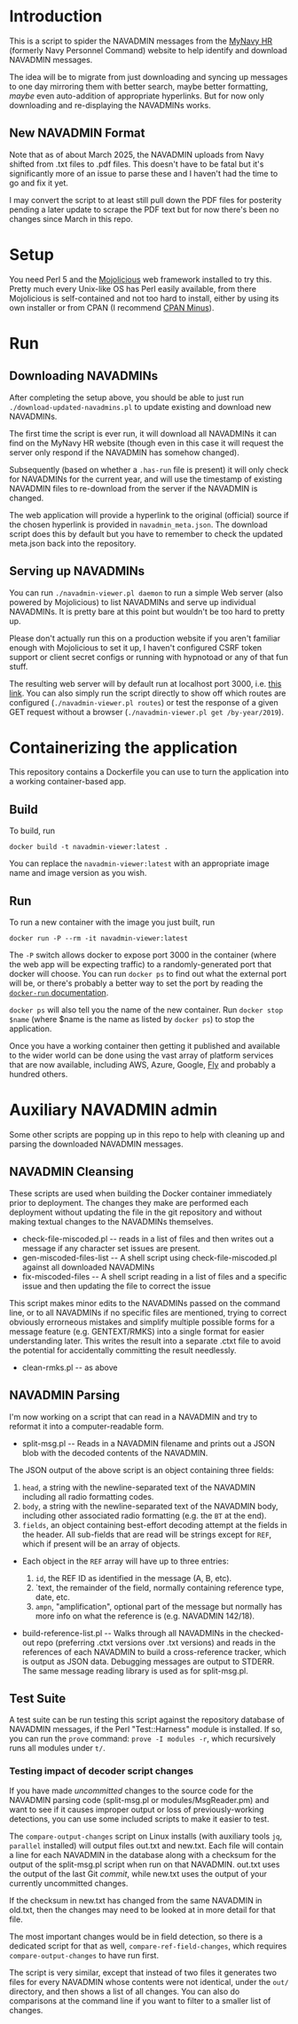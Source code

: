 # Introduction

This is a script to spider the NAVADMIN messages from the
[MyNavy HR](https://www.mynavyhr.navy.mil/References/Messages/) (formerly Navy
Personnel Command) website to help identify and download NAVADMIN messages.

The idea will be to migrate from just downloading and syncing up messages to
one day mirroring them with better search, maybe better formatting, *maybe*
even auto-addition of appropriate hyperlinks. But for now only downloading
and re-displaying the NAVADMINs works.

## New NAVADMIN Format

Note that as of about March 2025, the NAVADMIN uploads from Navy shifted from
.txt files to .pdf files.  This doesn't have to be fatal but it's significantly
more of an issue to parse these and I haven't had the time to go and fix it
yet.

I may convert the script to at least still pull down the PDF files for
posterity pending a later update to scrape the PDF text but for now there's
been no changes since March in this repo.

# Setup

You need Perl 5 and the [Mojolicious](https://mojolicious.org/) web framework
installed to try this.  Pretty much every Unix-like OS has Perl easily
available, from there Mojolicious is self-contained and not too hard to
install, either by using its own installer or from CPAN (I recommend [CPAN
Minus](https://metacpan.org/pod/App::cpanminus)).

# Run

## Downloading NAVADMINs

After completing the setup above, you should be able to just run
`./download-updated-navadmins.pl` to update existing and download new
NAVADMINs.

The first time the script is ever run, it will download all NAVADMINs it can
find on the MyNavy HR website (though even in this case it will request the
server only respond if the NAVADMIN has somehow changed).

Subsequently (based on whether a `.has-run` file is present) it will only check
for NAVADMINs for the current year, and will use the timestamp of existing
NAVADMIN files to re-download from the server if the NAVADMIN is changed.

The web application will provide a hyperlink to the original (official) source
if the chosen hyperlink is provided in `navadmin_meta.json`.  The download
script does this by default but you have to remember to check the updated
meta.json back into the repository.

## Serving up NAVADMINs

You can run `./navadmin-viewer.pl daemon` to run a simple Web server (also
powered by Mojolicious) to list NAVADMINs and serve up individual NAVADMINs. It
is pretty bare at this point but wouldn't be too hard to pretty up.

Please don't actually run this on a production website if you aren't familiar
enough with Mojolicious to set it up, I haven't configured CSRF token support
or client secret configs or running with hypnotoad or any of that fun stuff.

The resulting web server will by default run at localhost port 3000, i.e.
[this link](http://localhost:3000/). You can also simply run the script
directly to show off which routes are configured (`./navadmin-viewer.pl
routes`) or test the response of a given GET request without a browser
(`./navadmin-viewer.pl get /by-year/2019`).

# Containerizing the application

This repository contains a Dockerfile you can use to turn the application into
a working container-based app.

## Build

To build, run

    docker build -t navadmin-viewer:latest .

You can replace the `navadmin-viewer:latest` with an appropriate image name and
image version as you wish.

## Run

To run a new container with the image you just built, run

    docker run -P --rm -it navadmin-viewer:latest

The `-P` switch allows docker to expose port 3000 in the container (where the web app
will be expecting traffic) to a randomly-generated port that docker will choose. You
can run `docker ps` to find out what the external port will be, or there's probably a
better way to set the port by reading the [`docker-run`
documentation](https://docs.docker.com/engine/reference/run/#expose-incoming-ports).

`docker ps` will also tell you the name of the new container. Run `docker stop
$name` (where $name is the name as listed by `docker ps`) to stop the
application.

Once you have a working container then getting it published and available to
the wider world can be done using the vast array of platform services that are
now available, including AWS, Azure, Google, [Fly](https://fly.io/) and
probably a hundred others.

# Auxiliary NAVADMIN admin

Some other scripts are popping up in this repo to help with cleaning up and
parsing the downloaded NAVADMIN messages.

## NAVADMIN Cleansing

These scripts are used when building the Docker container immediately prior to
deployment.  The changes they make are performed each deployment without
updating the file in the git repository and without making textual changes to
the NAVADMINs themselves.

* check-file-miscoded.pl -- reads in a list of files and then writes out a message if any character set issues are present.
* gen-miscoded-files-list -- A shell script using check-file-miscoded.pl against all downloaded NAVADMINs
* fix-miscoded-files -- A shell script reading in a list of files and a specific issue and then updating the file to correct the issue

This script makes minor edits to the NAVADMINs passed on the command line, or
to all NAVADMINs if no specific files are mentioned, trying to correct
obviously errorneous mistakes and simplify multiple possible forms for a
message feature (e.g. GENTEXT/RMKS) into a single format for easier
understanding later.  This writes the result into a separate .ctxt file to
avoid the potential for accidentally committing the result needlessly.

* clean-rmks.pl -- as above

## NAVADMIN Parsing

I'm now working on a script that can read in a NAVADMIN and try to reformat it into a computer-readable form.

* split-msg.pl -- Reads in a NAVADMIN filename and prints out a JSON blob with the decoded contents of the NAVADMIN.

The JSON output of the above script is an object containing three fields:

1. `head`, a string with the newline-separated text of the NAVADMIN including all radio formatting codes.
2. `body`, a string with the newline-separated text of the NAVADMIN body, including other associated radio formatting (e.g. the `BT` at the end).
3. `fields`, an object containing best-effort decoding attempt at the fields in the header.  All sub-fields that are read will be
strings except for `REF`, which if present will be an array of objects.
  * Each object in the `REF` array will have up to three entries:
    1. `id`, the REF ID as identified in the message (A, B, etc).
    2. `text, the remainder of the field, normally containing reference type, date, etc.
    3. `ampn`, "amplification", optional part of the message but normally has more info on what the reference is (e.g. NAVADMIN 142/18).

* build-reference-list.pl -- Walks through all NAVADMINs in the checked-out
  repo (preferring .ctxt versions over .txt versions) and reads in the
  references of each NAVADMIN to build a cross-reference tracker, which is
  output as JSON data.  Debugging messages are output to STDERR.  The same
  message reading library is used as for split-msg.pl.

## Test Suite

A test suite can be run testing this script against the repository database of
NAVADMIN messages, if the Perl "Test::Harness" module is installed.  If so, you
can run the `prove` command: `prove -I modules -r`, which recursively runs all
modules under `t/`.

### Testing impact of decoder script changes

If you have made *uncommitted* changes to the source code for the NAVADMIN
parsing code (split-msg.pl or modules/MsgReader.pm) and want to see if it
causes improper output or loss of previously-working detections, you can use
some included scripts to make it easier to test.

The `compare-output-changes` script on Linux installs (with auxiliary tools
`jq`, `parallel` installed) will output files out.txt and new.txt. Each file
will contain a line for each NAVADMIN in the database along with a checksum for
the output of the split-msg.pl script when run on that NAVADMIN. out.txt uses
the output of the last Git *commit*, while new.txt uses the output of your
currently uncommitted changes.

If the checksum in new.txt has changed from the same NAVADMIN in old.txt, then
the changes may need to be looked at in more detail for that file.

The most important changes would be in field detection, so there is a dedicated
script for that as well, `compare-ref-field-changes`, which requires
`compare-output-changes` to have run first.

The script is very similar, except that instead of two files it generates two
files for every NAVADMIN whose contents were not identical, under the `out/`
directory, and then shows a list of all changes.  You can also do comparisons
at the command line if you want to filter to a smaller list of changes.
